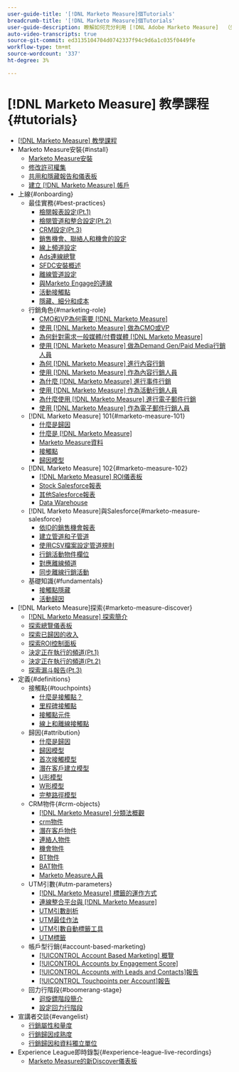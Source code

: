 ```yaml
---
user-guide-title: '[!DNL Marketo Measure]個Tutorials'
breadcrumb-title: '[!DNL Marketo Measure]個Tutorials'
user-guide-description: 瞭解如何充分利用 [!DNL Adobe Marketo Measure]  （先前稱為 [!DNL Bizible]）。 觀看有關安裝、入門、基礎知識和定義的教學課程。
auto-video-transcripts: true
source-git-commit: ed3135104704d0742337f94c9d6a1c035f0449fe
workflow-type: tm+mt
source-wordcount: '337'
ht-degree: 3%

---
```



# [!DNL Marketo Measure] 教學課程 {#tutorials}

+ [[!DNL Marketo Measure] 教學課程](overview.md)
+ Marketo Measure安裝{#install}
   + [Marketo Measure安裝](/help/installing/install-production.md)
   + [修改許可權集](/help/installing/modify-permission-sets-production.md)
   + [共用和隱藏報告和儀表板](/help/installing/sharing-reports-production.md)
   + [建立 [!DNL Marketo Measure] 帳戶](/help/installing/creating-marketo-measure-account-production.md)
+ 上線{#onboarding}
   + 最佳實務{#best-practices}
      + [檢閱報表設定(Pt.1)](/help/onboarding/fundamentals/review-reporting-setting-pt1.md)
      + [檢閱管道和整合設定(Pt.2)](/help/onboarding/fundamentals/channel-integration-settings.md)
      + [CRM設定(Pt.3)](/help/onboarding/fundamentals/crm-settings.md)
      + [銷售機會、聯絡人和機會的設定](/help/onboarding/fundamentals/leads-contacts-opps-settings.md)
      + [線上頻道設定](/help/onboarding/fundamentals/online-channel-setup.md)
      + [Ads連線總覽](/help/onboarding/fundamentals/ads-connection-overview.md)
      + [SFDC安裝概述](/help/onboarding/fundamentals/sfdc-installation-overview.md)
      + [離線管道設定](/help/onboarding/fundamentals/offline-channel-setup.md)
      + [與Marketo Engage的連線](/help/onboarding/fundamentals/connection-with-marketo-engage.md)
      + [活動接觸點](/help/onboarding/fundamentals/activity-touchpoints.md)
      + [隱藏、細分和成本](/help/onboarding/fundamentals/suppression-segmentation-cost.md)
   + 行銷角色{#marketing-role}
      + [CMO和VP為何需要 [!DNL Marketo Measure] ](/help/onboarding/marketing-role/cmo-and-vp-why.md)
      + [使用 [!DNL Marketo Measure] 做為CMO或VP](/help/onboarding/marketing-role/cmo-and-vp-using.md)
      + [為何針對需求一般媒體/付費媒體 [!DNL Marketo Measure] ](/help/onboarding/marketing-role/demand-gen-why.md)
      + [使用 [!DNL Marketo Measure] 做為Demand Gen/Paid Media行銷人員](/help/onboarding/marketing-role/demand-gen-using.md)
      + [為何 [!DNL Marketo Measure] 進行內容行銷](/help/onboarding/marketing-role/content-marketing-why.md)
      + [使用 [!DNL Marketo Measure] 作為內容行銷人員](/help/onboarding/marketing-role/content-marketing-using.md)
      + [為什麼 [!DNL Marketo Measure] 進行事件行銷](/help/onboarding/marketing-role/events-marketing-why.md)
      + [使用 [!DNL Marketo Measure] 作為活動行銷人員](/help/onboarding/marketing-role/events-marketing-using.md)
      + [為什麼使用 [!DNL Marketo Measure] 進行電子郵件行銷](/help/onboarding/marketing-role/email-marketing-why.md)
      + [使用 [!DNL Marketo Measure] 作為電子郵件行銷人員](/help/onboarding/marketing-role/email-marketing-using.md)
   + [!DNL Marketo Measure] 101{#marketo-measure-101}
      + [什麼是歸因](/help/onboarding/marketo-measure-101/what-is-attribution.md)
      + [什麼是 [!DNL Marketo Measure]](/help/onboarding/marketo-measure-101/what-is-marketo-measure.md)
      + [Marketo Measure資料](/help/onboarding/marketo-measure-101/marketo-measure-data.md)
      + [接觸點](/help/onboarding/marketo-measure-101/touchpoints.md)
      + [歸因模型](/help/onboarding/marketo-measure-101/attribution-models.md)
   + [!DNL Marketo Measure] 102{#marketo-measure-102}
      + [ [!DNL Marketo Measure] ROI儀表板](/help/onboarding/marketo-measure-102/roi-dashboards.md)
      + [Stock Salesforce報表](/help/onboarding/marketo-measure-102/stock-salesforce-reports.md)
      + [其他Salesforce報表](/help/onboarding/marketo-measure-102/addtional-salesforce-reports.md)
      + [Data Warehouse](/help/onboarding/marketo-measure-102/data-warehouse.md)
   + [!DNL Marketo Measure]與Salesforce{#marketo-measure-salesforce}
      + [依ID的銷售機會報表](/help/onboarding/marketo-measure-salesforce/leads-by-id-report.md)
      + [建立管道和子管道](/help/onboarding/marketo-measure-salesforce/creating-channels-subchannels.md)
      + [使用CSV檔案設定管道規則](/help/onboarding/marketo-measure-salesforce/channel-rules-csv.md)
      + [行銷活動物件欄位](/help/onboarding/marketo-measure-salesforce/campaign-object-fields.md)
      + [對應離線頻道](/help/onboarding/marketo-measure-salesforce/mapping-offline-channels.md)
      + [同步離線行銷活動](/help/onboarding/marketo-measure-salesforce/syncing-offline-campaigns.md)
   + 基礎知識{#fundamentals}
      + [接觸點隱藏](/help/onboarding/marketo-measure-salesforce/touchpoint-suppression.md)
      + [活動歸因](/help/onboarding/fundamentals/activities-attribution.md)
+ [!DNL Marketo Measure]探索{#marketo-measure-discover}
   + [ [!DNL Marketo Measure] 探索簡介](/help/marketo-measure-discover/introduction-to-marketo-measure-discover.md)
   + [探索總覽儀表板](/help/marketo-measure-discover/2023-discover-overview-dashboard.md)
   + [探索已歸因的收入](/help/marketo-measure-discover/2023-discover-attributed-revenue.md)
   + [探索ROI控制面板](/help/marketo-measure-discover/2023-discover-roi-dashboard.md)
   + [決定正在執行的頻道(Pt.1)](/help/marketo-measure-discover/top-of-funnel-reporting.md)
   + [決定正在執行的頻道(Pt.2)](/help/marketo-measure-discover/determine-which-channel-is-performing.md)
   + [探索漏斗報告(Pt.3)](/help/marketo-measure-discover/build-a-full-funnel-report-pt3.md)
+ 定義{#definitions}
   + 接觸點{#touchpoints}
      + [什麼是接觸點？](/help/definitions/touchpoints/what-is-a-touchpoint.md)
      + [里程碑接觸點](/help/definitions/touchpoints/milestone-touchpoints.md)
      + [接觸點元件](/help/definitions/touchpoints/touchpoint-components.md)
      + [線上和離線接觸點](/help/definitions/touchpoints/online-offline-touchpoints.md)
   + 歸因{#attribution}
      + [什麼是歸因](/help/definitions/attribution/what-is-attribution.md)
      + [歸因模型](/help/definitions/attribution/attribution-models.md)
      + [首次接觸模型](/help/definitions/attribution/first-touch-model.md)
      + [潛在客戶建立模型](/help/definitions/attribution/lead-creation-model.md)
      + [U形模型](/help/definitions/attribution/u-shaped-model.md)
      + [W形模型](/help/definitions/attribution/w-shaped-model.md)
      + [完整路徑模型](/help/definitions/attribution/full-path-model.md)
   + CRM物件{#crm-objects}
      + [ [!DNL Marketo Measure] 分類法概觀](/help/definitions/crm-objects/taxonomy-overview.md)
      + [crm物件](/help/definitions/crm-objects/crm-objects.md)
      + [潛在客戶物件](/help/definitions/crm-objects/lead-object.md)
      + [連絡人物件](/help/definitions/crm-objects/contact-object.md)
      + [機會物件](/help/definitions/crm-objects/opportunity-object.md)
      + [BT物件](/help/definitions/crm-objects/bt-object.md)
      + [BAT物件](/help/definitions/crm-objects/bat-object.md)
      + [Marketo Measure人員](/help/definitions/crm-objects/marketo-measure-person.md)
   + UTM引數{#utm-parameters}
      + [ [!DNL Marketo Measure] 標籤的運作方式](/help/definitions/utm-parameters/how-marketo-measure-tagging-works.md)
      + [連線整合平台與 [!DNL Marketo Measure]](/help/definitions/utm-parameters/connecting-integrated-platforms-with-marketo-measure.md)
      + [UTM引數剖析](/help/definitions/utm-parameters/anatomy-of-a-utm-parameter.md)
      + [UTM最佳作法](/help/definitions/utm-parameters/utm-best-practices.md)
      + [UTM引數自動標籤工具](/help/definitions/utm-parameters/utm-parameter-auto-tagging-tools.md)
      + [UTM標籤](/help/definitions/utm-parameters/utm-tagging.md)
   + 帳戶型行銷{#account-based-marketing}
      + [[!UICONTROL Account Based Marketing] 概覽](/help/definitions/account-based-marketing/abm-overview.md)
      + [[!UICONTROL Accounts by Engagement Score]](/help/definitions/account-based-marketing/accounts-by-engagement-score.md)
      + [[!UICONTROL Accounts with Leads and Contacts]報告](/help/definitions/account-based-marketing/accounts-with-leads-and-contacts.md)
      + [[!UICONTROL Touchpoints per Account]報告](/help/definitions/account-based-marketing/touchpoints-per-account-report.md)
   + 回力行階段{#boomerang-stage}
      + [迴旋鏢階段簡介](/help/definitions/boomerang-stage/introduction-to-boomerang-stages.md)
      + [設定回力行階段](/help/definitions/boomerang-stage/setting-up-boomerang-stages.md)
+ 宣講者交談{#evangelist}
   + [行銷屬性和量度](/help/evangelist-talks/attribution-and-metrics.md)
   + [行銷歸因成熟度](/help/evangelist-talks/marketing-attribution-maturity.md)
   + [行銷歸因和資料獨立單位](/help/evangelist-talks/marketing-attribution-and-data-silos.md)
+ Experience League即時錄製{#experience-league-live-recordings}
   + [Marketo Measure的新Discover儀表板](https://experienceleague.adobe.com/en/docs/events/experience-league-live-recordings/episodes/exl-live-episode-04-18-24)
